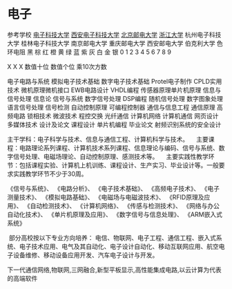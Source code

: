 # 电子
参考学校
[电子科技大学](https://www.uestc.edu.cn/)
[西安电子科技大学](http://www.xidian.edu.cn.https.jxutcmtsg.proxy.jxutcm.edu.cn/)
[北京邮电大学](https://www.bupt.edu.cn/)
[浙江大学](https://www.zju.edu.cn/)
杭州电子科技大学
桂林电子科技大学
南京邮电大学
重庆邮电大学
西安邮电大学
伯克利大学
色环电阻
黑 棕 红 橙 黄  绿 蓝 紫 灰 白 金 银
0  1  2  3  4  5  6  7  8  9

X X X
数值十位 数值个位 乘10次方数

电子电路与系统
模拟电子技术基础
数字电子技术基础
Protel电子制作
CPLD实用技术
微机原理微机接口
EWB电路设计
VHDL编程
传感器原理单片机原理
信息与信号处理
信息论
信号与系统
数字信号处理
DSP编程
随机信号处理
数字图象处理
语言信号处理
信号检测
自动控制原理
可编程控制器
通信与信息工程
通信原理
高频电路
锁相技术
微波技术
程控交换
光纤通信
计算机网络
计算机通信
网页设计
多媒体技术
设计及论文
课程设计
单片机编程
毕业论文
射频识别系统的安全设计

主干学科：电子科学与技术、信息与通信工程、计算机科学与技术。 　主要课程：电路理论系列课程、计算机技术系列课程、信息理论与编码、信号与系统、数字信号处理、电磁场理论、自动控制原理、感测技术等。 　主要实践性教学环节：包括课程实验、计算机上机训练、课程设计、生产实习、毕业设计等。一般要求实践教学环节不少于30周。

《信号与系统》、
《电路分析》、
《电子技术基础》、
《高频电子技术》、
《电子测量技术》、
《模拟电路基础》、
《电磁场与电磁波技术》、
《RFID原理及应用》、
《自动检测技术》、
《计算机网络》、
《传感与检测技术》、
《网络与办公自动化技术》、
《单片机原理及应用》、
《数字信号与信息处理》、
《ARM嵌入式系统》

 部分高校按以下专业方向培养：
电信、物联网、电子工程、通信工程、嵌入式系统、电子技术应用、电气及其自动化、电子设计自动化、移动互联网应用、航空电子设备维修、移动设备应用开发、汽车电子设计与开发。

下一代通信网络,物联网,三网融合,新型平板显示,高性能集成电路,以云计算为代表的高端软件